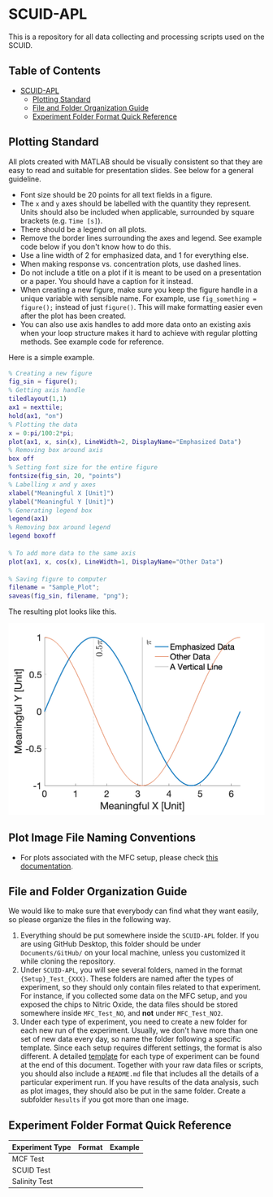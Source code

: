 # SCUID-APL
This is a repository for all data collecting and processing scripts used on the SCUID.

## Table of Contents
- [SCUID-APL](#scuid-apl)
  * [Plotting Standard](#plotting-standard)
  * [File and Folder Organization Guide](#file-and-folder-organization-guide)
  * [Experiment Folder Format Quick Reference](#experiment-folder-format-quick-reference)

## Plotting Standard
All plots created with MATLAB should be visually consistent so that they are easy to read and suitable for presentation slides. See below for a general guideline.
- Font size should be 20 points for all text fields in a figure.
- The `x` and `y` axes should be labelled with the quantity they represent. Units should also be included when applicable, surrounded by square brackets (e.g. `Time [s]`).
- There should be a legend on all plots.
- Remove the border lines surrounding the axes and legend. See example code below if you don't know how to do this.
- Use a line width of 2 for emphasized data, and 1 for everything else.
- When making response vs. concentration plots, use dashed lines.
- Do not include a title on a plot if it is meant to be used on a presentation or a paper. You should have a caption for it instead.
- When creating a new figure, make sure you keep the figure handle in a unique variable with sensible name. For example, use `fig_something = figure();` instead of just `figure()`. This will make formatting easier even after the plot has been created.
- You can also use axis handles to add more data onto an existing axis when your loop structure makes it hard to achieve with regular plotting methods. See example code for reference.

Here is a simple example.
```matlab
% Creating a new figure
fig_sin = figure();
% Getting axis handle
tiledlayout(1,1)
ax1 = nexttile;
hold(ax1, "on")
% Plotting the data
x = 0:pi/100:2*pi;
plot(ax1, x, sin(x), LineWidth=2, DisplayName="Emphasized Data")
% Removing box around axis
box off
% Setting font size for the entire figure
fontsize(fig_sin, 20, "points")
% Labelling x and y axes
xlabel("Meaningful X [Unit]")
ylabel("Meaningful Y [Unit]")
% Generating legend box
legend(ax1)
% Removing box around legend
legend boxoff

% To add more data to the same axis
plot(ax1, x, cos(x), LineWidth=1, DisplayName="Other Data")

% Saving figure to computer
filename = "Sample_Plot";
saveas(fig_sin, filename, "png");
```
The resulting plot looks like this.
<p><img src="Sample_Plot.png" alt="Sample Plot" title="Sample Plot" width=600/><p/>

## Plot Image File Naming Conventions
- For plots associated with the MFC setup, please check [this documentation](/MFC_Tests/MFC_Plots_Naming_Convention.md).

## File and Folder Organization Guide
We would like to make sure that everybody can find what they want easily, so please organize the files in the following way.
1. Everything should be put somewhere inside the `SCUID-APL` folder. If you are using GitHub Desktop, this folder should be under `Documents/GitHub/` on your local machine, unless you customized it while cloning the repository.
2. Under `SCUID-APL`, you will see several folders, named in the format `{Setup}_Test_{XXX}`. These folders are named after the types of experiment, so they should only contain files related to that experiment. For instance, if you collected some data on the MFC setup, and you exposed the chips to Nitric Oxide, the data files should be stored somewhere inside `MFC_Test_NO`, and **not** under `MFC_Test_NO2`.
3. Under each type of experiment, you need to create a new folder for each new run of the experiment. Usually, we don't have more than one set of new data every day, so name the folder following a specific template. Since each setup requires different settings, the format is also different. A detailed [template](#experiment-folder-format-quick-reference) for each type of experiment can be found at the end of this document. Together with your raw data files or scripts, you should also include a `README.md` file that includes all the details of a particular experiment run. If you have results of the data analysis, such as plot images, they should also be put in the same folder. Create a subfolder `Results` if you got more than one image. 


## Experiment Folder Format Quick Reference

| Experiment Type | Format  | Example |
| --------------- | ------  | ------- |
| MCF Test        |         |         |
| SCUID Test      |         |         |
| Salinity Test   |         |         |

